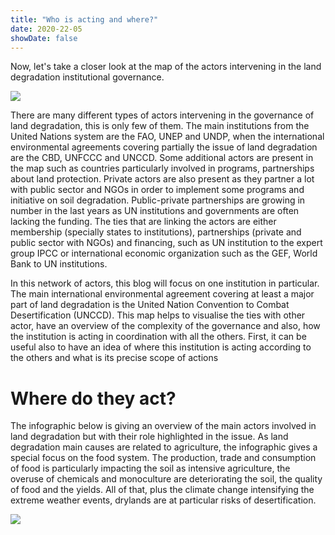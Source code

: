 ```yaml
---
title: "Who is acting and where?"
date: 2020-22-05
showDate: false
---
```


Now, let's take a closer look at the map of the actors intervening in the land degradation institutional governance.

![](/actorsmap.png)

There are many different types of actors intervening in the governance of land degradation, this is only few of them. The main institutions from the United Nations system are the FAO, UNEP and UNDP, when the international environmental agreements covering partially the issue of land degradation are the CBD, UNFCCC and UNCCD. Some additional actors are present in the map such as countries particularly involved in programs, partnerships about land protection. Private actors are also present as they partner a lot with public sector and NGOs in order to implement some programs and initiative on soil degradation. Public-private partnerships are growing in number in the last years as UN institutions and governments are often lacking the funding. The ties that are linking the actors are either membership (specially states to institutions), partnerships (private and public sector with NGOs) and financing, such as UN institution to the expert group IPCC or international economic organization such as the GEF, World Bank to UN institutions. 

In this network of actors, this blog will focus on one institution in particular. The main international environmental agreement covering at least a major part of land degradation is the United Nation Convention to Combat Desertification (UNCCD). This map helps to visualise the ties with other actor, have an overview of the complexity of the governance and also, how the institution is acting in coordination with all the others. First, it can be useful also to have an idea of where this institution is acting according to the others and what is its precise scope of actions


# Where do they act?
The infographic below is giving an overview of the main actors involved in land degradation but with their role highlighted in the issue. As land degradation main causes are related to agriculture, the infographic gives a special focus on the food system. The production, trade and consumption of food is particularly impacting the soil as intensive agriculture, the overuse of chemicals and monoculture are deteriorating the soil, the quality of food and the yields. All of that, plus the climate change intensifying the extreme weather events, drylands are at particular risks of desertification. 


![](/info.png)




